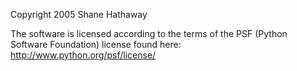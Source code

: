 Copyright 2005 Shane Hathaway

The software is licensed according to the terms of the PSF (Python Software Foundation) license found here: http://www.python.org/psf/license/